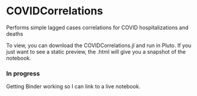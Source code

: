 # COVIDCorrelations
Performs simple lagged cases correlations for COVID hospitalizations and deaths


To view, you can download the COVIDCorrelations.jl and run in Pluto. If you just want to see a static preview, the .html will give you a snapshot of the notebook. 

### In progress
Getting Binder working so I can link to a live notebook.
